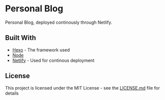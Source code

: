 # Personal Blog

Personal Blog, deployed continously through Netlify. 

## Built With

* [Hexo](http://www.dropwizard.io/1.0.2/docs/) - The framework used
* [Node](https://maven.apache.org/)
* [Netlify](https://rometools.github.io/rome/) - Used for continous deployment

## License

This project is licensed under the MIT License - see the [LICENSE.md](LICENSE.md) file for details
